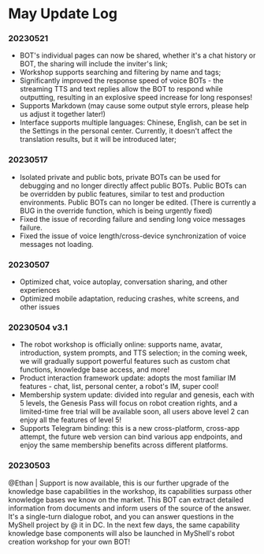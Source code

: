 # May Update Log

### 20230521

* BOT's individual pages can now be shared, whether it's a chat history or BOT, the sharing will include the inviter's link;
* Workshop supports searching and filtering by name and tags;
* Significantly improved the response speed of voice BOTs - the streaming TTS and text replies allow the BOT to respond while outputting, resulting in an explosive speed increase for long responses!
* Supports Markdown (may cause some output style errors, please help us adjust it together later!)
* Interface supports multiple languages: Chinese, English, can be set in the Settings in the personal center. Currently, it doesn't affect the translation results, but it will be introduced later;

### 20230517

* Isolated private and public bots, private BOTs can be used for debugging and no longer directly affect public BOTs. Public BOTs can be overridden by public features, similar to test and production environments. Public BOTs can no longer be edited. (There is currently a BUG in the override function, which is being urgently fixed)
* Fixed the issue of recording failure and sending long voice messages failure.
* Fixed the issue of voice length/cross-device synchronization of voice messages not loading.

### 20230507

* Optimized chat, voice autoplay, conversation sharing, and other experiences
* Optimized mobile adaptation, reducing crashes, white screens, and other issues

### 20230504 v3.1&#x20;

* The robot workshop is officially online: supports name, avatar, introduction, system prompts, and TTS selection; in the coming week, we will gradually support powerful features such as custom chat functions, knowledge base access, and more!&#x20;
* Product interaction framework update: adopts the most familiar IM features - chat, list, personal center, a robot's IM, super cool!
* Membership system update: divided into regular and genesis, each with 5 levels, the Genesis Pass will focus on robot creation rights, and a limited-time free trial will be available soon, all users above level 2 can enjoy all the features of level 5!&#x20;
* Supports Telegram binding: this is a new cross-platform, cross-app attempt, the future web version can bind various app endpoints, and enjoy the same membership benefits across different platforms.

### 20230503&#x20;

@Ethan | Support is now available, this is our further upgrade of the knowledge base capabilities in the workshop, its capabilities surpass other knowledge bases we know on the market. This BOT can extract detailed information from documents and inform users of the source of the answer. It's a single-turn dialogue robot, and you can answer questions in the MyShell project by @ it in DC. In the next few days, the same capability knowledge base components will also be launched in MyShell's robot creation workshop for your own BOT!